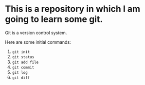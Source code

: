 # This is a repository in which I am going to learn some git.

Git is a version control system.

Here are some initial commands:

1. `git init`
2. `git status`
3. `git add file`
4. `git commit`
5. `git log`
6. `git diff`
